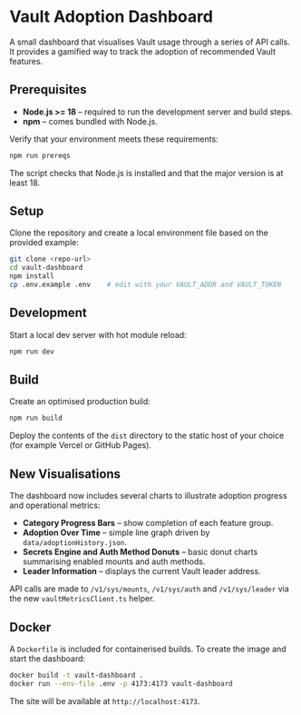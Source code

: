 # Vault Adoption Dashboard

A small dashboard that visualises Vault usage through a series of API calls. It provides a gamified way to track the adoption of recommended Vault features.

## Prerequisites

* **Node.js >= 18** – required to run the development server and build steps.
* **npm** – comes bundled with Node.js.

Verify that your environment meets these requirements:

```bash
npm run prereqs
```

The script checks that Node.js is installed and that the major version is at least 18.

## Setup

Clone the repository and create a local environment file based on the provided example:

```bash
git clone <repo-url>
cd vault-dashboard
npm install
cp .env.example .env    # edit with your VAULT_ADDR and VAULT_TOKEN
```

## Development

Start a local dev server with hot module reload:

```bash
npm run dev
```

## Build

Create an optimised production build:

```bash
npm run build
```

Deploy the contents of the `dist` directory to the static host of your choice (for example Vercel or GitHub Pages).

## New Visualisations

The dashboard now includes several charts to illustrate adoption progress and operational metrics:

- **Category Progress Bars** – show completion of each feature group.
- **Adoption Over Time** – simple line graph driven by `data/adoptionHistory.json`.
- **Secrets Engine and Auth Method Donuts** – basic donut charts summarising enabled mounts and auth methods.
- **Leader Information** – displays the current Vault leader address.

API calls are made to `/v1/sys/mounts`, `/v1/sys/auth` and `/v1/sys/leader` via the new `vaultMetricsClient.ts` helper.

## Docker

A `Dockerfile` is included for containerised builds. To create the image and start the dashboard:

```bash
docker build -t vault-dashboard .
docker run --env-file .env -p 4173:4173 vault-dashboard
```

The site will be available at `http://localhost:4173`.
